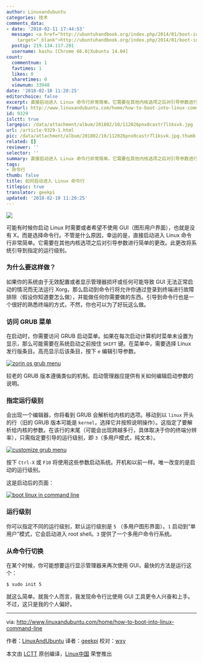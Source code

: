 ```yaml
---
author: Linuxandubuntu
categories: 技术
comments_data:
- date: '2018-02-11 17:44:53'
  message: <a href="http://ubuntuhandbook.org/index.php/2014/01/boot-into-text-console-ubuntu-linux-14-04/"
    target="_blank">http://ubuntuhandbook.org/index.php/2014/01/boot-into-text-console-ubuntu-linux-14-04/</a>
  postip: 219.134.117.201
  username: kashu [Chrome 66.0|Xubuntu 14.04]
count:
  commentnum: 1
  favtimes: 1
  likes: 0
  sharetimes: 0
  viewnum: 33948
date: '2018-02-10 11:20:25'
editorchoice: false
excerpt: 直接启动进入 Linux 命令行非常简单。它需要在其他内核选项之后对引导参数进行简单的更改。
fromurl: http://www.linuxandubuntu.com/home/how-to-boot-into-linux-command-line
id: 9329
islctt: true
largepic: /data/attachment/album/201802/10/112026pnx0castr7l1ksvk.jpg
url: /article-9329-1.html
pic: /data/attachment/album/201802/10/112026pnx0castr7l1ksvk.jpg.thumb.jpg
related: []
reviewer: ''
selector: ''
summary: 直接启动进入 Linux 命令行非常简单。它需要在其他内核选项之后对引导参数进行简单的更改。
tags:
- 命令行
thumb: false
title: 如何启动进入 Linux 命令行
titlepic: true
translator: geekpi
updated: '2018-02-10 11:20:25'
---
```


![](/data/attachment/album/201802/10/112026pnx0castr7l1ksvk.jpg)


可能有时候你启动 Linux 时需要或者希望不使用 GUI（图形用户界面），也就是没有 X，而是选择命令行。不管是什么原因，幸运的是，直接启动进入 Linux 命令行非常简单。它需要在其他内核选项之后对引导参数进行简单的更改。此更改将系统引导到指定的运行级别。


### ​为什么要这样做？


如果你的系统由于无效配置或者显示管理器损坏或任何可能导致 GUI 无法正常启动的情况而无法运行 Xorg，那么启动到命令行将允许你通过登录到终端进行故障排除（假设你知道要怎么做），并能做任何你需要做的东西。引导到命令行也是一个很好的熟悉终端的方式，不然，你也可以为了好玩这么做。


### ​访问 GRUB 菜单


在启动时，你需要访问 GRUB 启动菜单。如果在每次启动计算机时菜单未设置为显示，那么可能需要在系统启动之前按住 `SHIFT` 键。在菜单中，需要选择 Linux 发行版条目。高亮显示后该条目，按下 `e` 编辑引导参数。


[![zorin os grub menu](/data/attachment/album/201802/10/112027xfj784l4n8tmalto.png)](http://www.linuxandubuntu.com/uploads/2/1/1/5/21152474/gnu-grub_orig.png)


较老的 GRUB 版本遵循类似的机制。启动管理器应提供有关如何编辑启动参数的说明。


### ​​指定运行级别


​会出现一个编辑器，你将看到 GRUB 会解析给内核的选项。移动到以 `linux` 开头的行（旧的 GRUB 版本可能是 `kernel`，选择它并按照说明操作）。这指定了要解析给内核的参数。在该行的末尾（可能会出现跨越多行，具体取决于你的终端分辨率），只需指定要引导的运行级别，即 `3`（多用户模式，纯文本）。


[![customize grub menu](/data/attachment/album/201802/10/112027d8emclm45bm7z47m.png)](http://www.linuxandubuntu.com/uploads/2/1/1/5/21152474/runlevel_orig.png)


按下 `Ctrl-X` 或 `F10` 将使用这些参数启动系统。开机和以前一样。唯一改变的是启动的运行级别。


这是启动后的页面：


[![boot linux in command line](/data/attachment/album/201802/10/112027s4kxpnpfkw4x54pj.png)](http://www.linuxandubuntu.com/uploads/2/1/1/5/21152474/runlevel_1_orig.png)


### 运行级别


你可以指定不同的运行级别，默认运行级别是 `5` （多用户图形界面）。`1` 启动到“单用户”模式，它会启动进入 root shell。`3` 提供了一个多用户命令行系统。


### 从命令行切换


在某个时候，你可能想要运行显示管理器来再次使用 GUI，最快的方法是运行这个：



```
$ sudo init 5

```

就这么简单。就我个人而言，我发现命令行比使用 GUI 工具更令人兴奋和上手。不过，这只是我的个人偏好。




---


via: <http://www.linuxandubuntu.com/home/how-to-boot-into-linux-command-line>


作者：[LinuxAndUbuntu](http://www.linuxandubuntu.com) 译者：[geekpi](https://github.com/geekpi) 校对：[wxy](https://github.com/wxy)


本文由 [LCTT](https://github.com/LCTT/TranslateProject) 原创编译，[Linux中国](https://linux.cn/) 荣誉推出